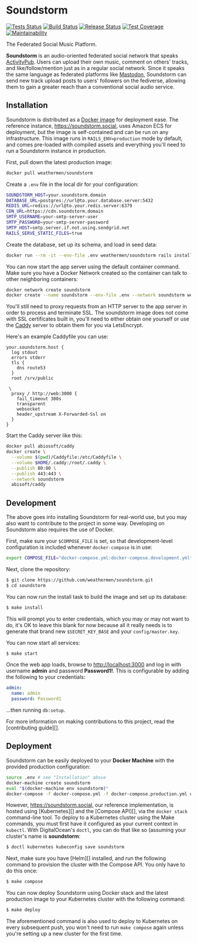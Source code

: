 # Soundstorm

[![Tests Status](https://github.com/weathermen/soundstorm/workflows/Tests/badge.svg)][ci]
[![Build Status](https://github.com/weathermen/soundstorm/workflows/Build/badge.svg)][ci]
[![Release Status](https://github.com/weathermen/soundstorm/workflows/Release/badge.svg)][ci]
[![Test Coverage](https://api.codeclimate.com/v1/badges/bc1fd5c8bb8b54b1da49/test_coverage)](https://codeclimate.com/github/weathermen/soundstorm/test_coverage)
[![Maintainability](https://api.codeclimate.com/v1/badges/bc1fd5c8bb8b54b1da49/maintainability)](https://codeclimate.com/github/weathermen/soundstorm/maintainability)

The Federated Social Music Platform.

**Soundstorm** is an audio-oriented federated social network that speaks
[ActivityPub][]. Users can upload their own music, comment on others'
tracks, and like/follow/mention just as in a regular social network.
Since it speaks the same language as federated platforms like
[Mastodon][], Soundstorm can send new track upload posts to users'
followers on the fediverse, allowing them to gain a greater reach than a
conventional social audio service.

## Installation

Soundstorm is distributed as a [Docker image][] for deployment ease. The
reference instance, https://soundstorm.social, uses Amazon ECS for
deployment, but the image is self-contained and can be run on any
infrastructure. This image runs in `RAILS_ENV=production` mode by
default, and comes pre-loaded with compiled assets and everything you'll
need to run a Soundstorm instance in production.

First, pull down the latest production image:

```bash
docker pull weathermen/soundstorm
```

Create a `.env` file in the local dir for your configuration:

```bash
SOUNDSTORM_HOST=your.soundstorm.domain
DATABASE_URL=postgres://url@to.your.database.server:5432
REDIS_URL=rediss://url@to.your.redis.server:6379
CDN_URL=https://cdn.soundstorm.domain
SMTP_USERNAME=your-smtp-server-user
SMTP_PASSWORD=your-smtp-server-password
SMTP_HOST=smtp.server.if.not.using.sendgrid.net
RAILS_SERVE_STATIC_FILES=true
```

Create the database, set up its schema, and load in seed data:

```bash
docker run --rm -it --env-file .env weathermen/soundstorm rails install
```

You can now start the app server using the default container command.
Make sure you have a Docker Network created so the container can talk to
other neighboring containers:

```bash
docker network create soundstorm
docker create --name soundstorm --env-file .env --network soundstorm weathermen/soundstorm
```

You'll still need to proxy requests from an HTTP server to the app
server in order to process and terminate SSL. The soundstorm image does
not come with SSL certificates built in, you'll need to either obtain
one yourself or use the [Caddy][] server to obtain them for you via
LetsEncrypt.

Here's an example Caddyfile you can use:

```caddy
your.soundstorm.host {
  log stdout
  errors stderr
  tls {
    dns route53
  }
  root /srv/public

 \
  proxy / http://web:3000 {
    fail_timeout 300s
    transparent
    websocket
    header_upstream X-Forwarded-Ssl on
  }
}
```

Start the Caddy server like this:

```bash
docker pull abiosoft/caddy
docker create \
  --volume $(pwd)/Caddyfile:/etc/Caddyfile \
  --volume $HOME/.caddy:/root/.caddy \
  --publish 80:80 \
  --publish 443:443 \
  --network soundstorm
  abisoft/caddy
```

## Development

The above goes into installing Soundstorm for real-world use, but you
may also want to contribute to the project in some way. Developing on
Soundstorm also requires the use of Docker.

First, make sure your `$COMPOSE_FILE` is set, so that development-level
configuration is included whenever `docker-compose` is in use:

```bash
export COMPOSE_FILE="docker-compose.yml:docker-compose.development.yml"
```

Next, clone the repository:

```bash
$ git clone https://github.com/weathermen/soundstorm.git
$ cd soundstorm
```

You can now run the install task to build the image and set up its
database:

```bash
$ make install
```

This will prompt you to enter credentials, which you may or may not want
to do, it's OK to leave this blank for now because all it really needs
is to generate that brand new `$SECRET_KEY_BASE` and your
`config/master.key`.

You can now start all services:

```bash
$ make start
```

Once the web app loads, browse to <http://localhost:3000> and log in with
username **admin** and password **Password1!**. This is configurable by
adding the following to your credentials:

```yaml
admin:
  name: admin
  password: Password1
```

...then running `db:setup`.

For more information on making contributions to this project, read the
[contributing guide][].

## Deployment

Soundstorm can be easily deployed to your **Docker Machine** with the
provided production configuration:

```bash
source .env # see "Installation" above
docker-machine create soundstorm
eval "$(docker-machine env soundstorm)"
docker-compose -f docker-compose.yml -f docker-compose.production.yml up
```

However, https://soundstorm.social, our reference implementation, is
hosted using [Kubernetes][] and the [Compose API][], via the `docker stack`
command-line tool. To deploy to a Kubernetes cluster using the Make
commands, you must first have it configured as your current context in
`kubectl`. With DigitalOcean's `doctl`, you can do that like so
(assuming your cluster's name is **soundstorm**:

```bash
$ doctl kubernetes kubeconfig save soundstorm
```

Next, make sure you have [Helm][] installed, and run the following
command to provision the cluster with the Compose API. You only have to
do this once:

```bash
$ make compose
```

You can now deploy Soundstorm using Docker stack and the latest
production image to your Kubernetes cluster with the following command:

```bash
$ make deploy
```

The aforementioned command is also used to deploy to Kubernetes on every
subsequent push, you won't need to run `make compose` again unless
you're setting up a new cluster for the first time.

[ActivityPub]: https://www.w3.org/TR/activitypub/
[Mastodon]: https://joinmastodon.org
[Docker]: https://www.docker.com/
[Docker image]: https://cloud.docker.com/u/weathermen/repository/docker/weathermen/soundstorm
[Caddy]: https://caddyserver.com
[puma-dev]: https://github.com/puma/puma-dev
[ci]: https://github.com/weathermen/soundstorm/actions
